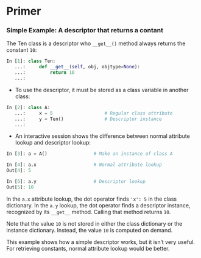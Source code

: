 # Primer

### Simple Example: A descriptor that returns a contant

The Ten class is a descriptor who `__get__()` method always returns the constant `10`:

```py
In [1]: class Ten:
   ...:     def __get__(self, obj, objtype=None):
   ...:         return 10
   ...: 
```

- To use the descriptor, it must be stored as a class variable in another class:

```py
In [2]: class A:
   ...:     x = 5                   # Regular class attribute
   ...:     y = Ten()               # Descriptor instance
   ...: 
```

- An interactive session shows the difference between normal attribute lookup and descriptor lookup:

```py
In [3]: a = A()                 # Make an instance of class A

In [4]: a.x                     # Normal attribute lookup
Out[4]: 5

In [5]: a.y                     # Descriptor lookup
Out[5]: 10

```


In the `a.x` attribute lookup, the dot operator finds `'x': 5` in the class dictionary. In the `a.y` lookup, the dot operator finds a descriptor instance, recognized by its `__get__` method. Calling that method returns `10`.

Note that the value `10` is not stored in either the class dictionary or the instance dictionary. Instead, the value `10` is computed on demand.

This example shows how a simple descriptor works, but it isn’t very useful. For retrieving constants, normal attribute lookup would be better.